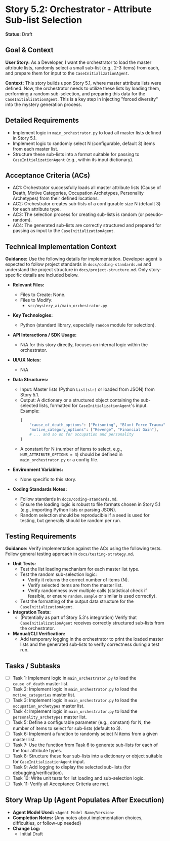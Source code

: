 # Story 5.2: Orchestrator - Attribute Sub-list Selection

**Status:** Draft

## Goal & Context

**User Story:** As a Developer, I want the orchestrator to load the master attribute lists, randomly select a small sub-list (e.g., 2-3 items) from each, and prepare them for input to the `CaseInitializationAgent`.

**Context:** This story builds upon Story 5.1, where master attribute lists were defined. Now, the orchestrator needs to utilize these lists by loading them, performing a random sub-selection, and preparing this data for the `CaseInitializationAgent`. This is a key step in injecting "forced diversity" into the mystery generation process.

## Detailed Requirements

- Implement logic in `main_orchestrator.py` to load all master lists defined in Story 5.1.
- Implement logic to randomly select N (configurable, default 3) items from each master list.
- Structure these sub-lists into a format suitable for passing to `CaseInitializationAgent` (e.g., within its input dictionary).

## Acceptance Criteria (ACs)

- AC1: Orchestrator successfully loads all master attribute lists (Cause of Death, Motive Categories, Occupation Archetypes, Personality Archetypes) from their defined locations.
- AC2: Orchestrator creates sub-lists of a configurable size N (default 3) for each attribute type.
- AC3: The selection process for creating sub-lists is random (or pseudo-random).
- AC4: The generated sub-lists are correctly structured and prepared for passing as input to the `CaseInitializationAgent`.

## Technical Implementation Context

**Guidance:** Use the following details for implementation. Developer agent is expected to follow project standards in `docs/coding-standards.md` and understand the project structure in `docs/project-structure.md`. Only story-specific details are included below.

- **Relevant Files:**
  - Files to Create: None.
  - Files to Modify:
    - `src/mystery_ai/main_orchestrator.py`

- **Key Technologies:**
  - Python (standard library, especially `random` module for selection).

- **API Interactions / SDK Usage:**
  - N/A for this story directly, focuses on internal logic within the orchestrator.

- **UI/UX Notes:**
  - N/A

- **Data Structures:**
  - Input: Master lists (Python `List[str]` or loaded from JSON) from Story 5.1.
  - Output: A dictionary or a structured object containing the sub-selected lists, formatted for `CaseInitializationAgent`'s input. Example:
    ```python
    {
        "cause_of_death_options": ["Poisoning", "Blunt Force Trauma"],
        "motive_category_options": ["Revenge", "Financial Gain"],
        # ... and so on for occupation and personality
    }
    ```
  - A constant for N (number of items to select, e.g., `NUM_ATTRIBUTE_OPTIONS = 3`) should be defined in `main_orchestrator.py` or a config file.

- **Environment Variables:**
  - None specific to this story.

- **Coding Standards Notes:**
  - Follow standards in `docs/coding-standards.md`.
  - Ensure the loading logic is robust to file formats chosen in Story 5.1 (e.g., importing Python lists or parsing JSON).
  - Random selection should be reproducible if a seed is used for testing, but generally should be random per run.

## Testing Requirements

**Guidance:** Verify implementation against the ACs using the following tests. Follow general testing approach in `docs/testing-strategy.md`.

- **Unit Tests:**
  - Test the list loading mechanism for each master list type.
  - Test the random sub-selection logic:
    - Verify it returns the correct number of items (N).
    - Verify selected items are from the master list.
    - Verify randomness over multiple calls (statistical check if feasible, or ensure `random.sample` or similar is used correctly).
  - Test the formatting of the output data structure for the `CaseInitializationAgent`.
- **Integration Tests:**
  - (Potentially as part of Story 5.3's integration) Verify that `CaseInitializationAgent` receives correctly structured sub-lists from the orchestrator.
- **Manual/CLI Verification:**
  - Add temporary logging in the orchestrator to print the loaded master lists and the generated sub-lists to verify correctness during a test run.

## Tasks / Subtasks

- [ ] Task 1: Implement logic in `main_orchestrator.py` to load the `cause_of_death` master list.
- [ ] Task 2: Implement logic in `main_orchestrator.py` to load the `motive_categories` master list.
- [ ] Task 3: Implement logic in `main_orchestrator.py` to load the `occupation_archetypes` master list.
- [ ] Task 4: Implement logic in `main_orchestrator.py` to load the `personality_archetypes` master list.
- [ ] Task 5: Define a configurable parameter (e.g., constant) for N, the number of items to select for sub-lists (default to 3).
- [ ] Task 6: Implement a function to randomly select N items from a given master list.
- [ ] Task 7: Use the function from Task 6 to generate sub-lists for each of the four attribute types.
- [ ] Task 8: Structure these four sub-lists into a dictionary or object suitable for `CaseInitializationAgent` input.
- [ ] Task 9: Add logging to display the selected sub-lists (for debugging/verification).
- [ ] Task 10: Write unit tests for list loading and sub-selection logic.
- [ ] Task 11: Verify all Acceptance Criteria are met.

## Story Wrap Up (Agent Populates After Execution)

- **Agent Model Used:** `<Agent Model Name/Version>`
- **Completion Notes:** {Any notes about implementation choices, difficulties, or follow-up needed}
- **Change Log:**
  - Initial Draft 
